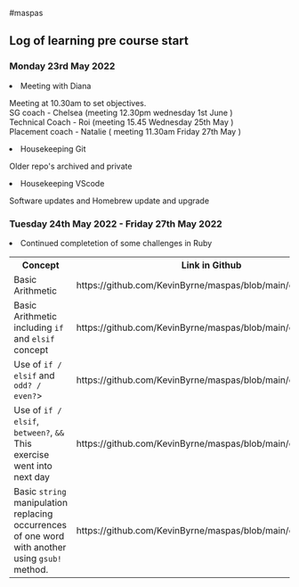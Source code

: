 #maspas
<style>
</style>
<h2>Log of learning pre course start</h2>

<h3><b>Monday 23rd May 2022</b></h3>
<li>Meeting with Diana</li>
<p>Meeting at 10.30am to set objectives.
<br>
SG coach - Chelsea (meeting 12.30pm wednesday 1st June )
<br>
Technical Coach - Roi (meeting 15.45 Wednesday 25th May )
<br>
Placement coach - Natalie ( meeting 11.30am Friday 27th May )
<br></p>

<li>Housekeeping Git</li>

<p>Older repo's archived and private</p>

<li>Housekeeping VScode</li>

<p> Software updates and Homebrew update and upgrade</p>

<h3><b>Tuesday 24th May 2022 - Friday 27th May 2022</b></h3>

<li>Continued completetion of some challenges in Ruby</li>

<table>
  <tr>
    <th>Concept</th>
    <th>Link in Github</th>
  </tr>
  <tr>
    <td>Basic Arithmetic</td>
    <td>
      https://github.com/KevinByrne/maspas/blob/main/challenge1.rb
    </td>
  </tr>
  <tr>
    <td>Basic Arithmetic including <code>if</code> and <code>elsif</code> concept</td>
    <td>
      https://github.com/KevinByrne/maspas/blob/main/challenge2.rb
    </td>
  </tr>
  <tr>
    <td>Use of <code>if / elsif</code> and <code>odd? / even?</code>></td>
    <td>
      https://github.com/KevinByrne/maspas/blob/main/challenge3.rb
    </td>
  </tr>
  <tr>
    <td>Use of <code>if / elsif</code>, <code>between?</code>, <code>&&</code> This exercise went into next day </td>
    <td>
      https://github.com/KevinByrne/maspas/blob/main/challenge4.rb
    </td>
  </tr>
  <tr>
    <td>Basic <code>string</code> manipulation replacing occurrences of one word with another using <code>gsub!</code> method.</td>
    <td>
      https://github.com/KevinByrne/maspas/blob/main/challenge5.rb
    </td>
  </tr>
</table>

